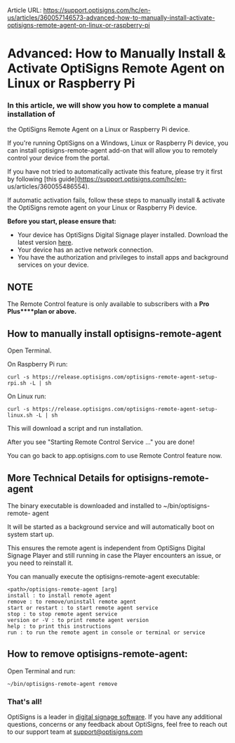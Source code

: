 Article URL: https://support.optisigns.com/hc/en-us/articles/360057146573-advanced-how-to-manually-install-activate-optisigns-remote-agent-on-linux-or-raspberry-pi

# Advanced: How to Manually Install & Activate OptiSigns Remote Agent on Linux or Raspberry Pi

### In this article, we will show you how to complete a manual installation of
the OptiSigns Remote Agent on a Linux or Raspberry Pi device.

If you're running OptiSigns on a Windows, Linux or Raspberry Pi device, you
can install optisigns-remote-agent add-on that will allow you to remotely
control your device from the portal.

If you have not tried to automatically activate this feature, please try it
first by following [this guide](https://support.optisigns.com/hc/en-
us/articles/360055486554).

If automatic activation fails, follow these steps to manually install &
activate the OptiSigns remote agent on your Linux or Raspberry Pi device.

**Before you start, please ensure that:**

  * Your device has OptiSigns Digital Signage player installed. Download the latest version [here](https://www.optisigns.com/download).
  * Your device has an active network connection.
  * You have the authorization and privileges to install apps and background services on your device.

**NOTE**  
---  
The Remote Control feature is only available to subscribers with a **Pro
Plus****plan or above.**  
  
## **How to manually install optisigns-remote-agent**

Open Terminal.

On Raspberry Pi run:

    
    
    curl -s https://release.optisigns.com/optisigns-remote-agent-setup-rpi.sh -L | sh

On Linux run:

    
    
    curl -s https://release.optisigns.com/optisigns-remote-agent-setup-linux.sh -L | sh

This will download a script and run installation.

After you see "Starting Remote Control Service ..." you are done!

You can go back to app.optisigns.com to use Remote Control feature now.

## **More Technical Details for optisigns-remote-agent**

The binary executable is downloaded and installed to ~/bin/optisigns-remote-
agent

It will be started as a background service and will automatically boot on
system start up.

This ensures the remote agent is independent from OptiSigns Digital Signage
Player and still running in case the Player encounters an issue, or you need
to reinstall it.

You can manually execute the optisigns-remote-agent executable:

    
    
    <path>/optisigns-remote-agent [arg]  
    install : to install remote agent  
    remove : to remove/uninstall remote agent  
    start or restart : to start remote agent service  
    stop : to stop remote agent service  
    version or -V : to print remote agent version  
    help : to print this instructions  
    run : to run the remote agent in console or terminal or service

## **How to remove optisigns-remote-agent:**

Open Terminal and run:

    
    
    ~/bin/optisigns-remote-agent remove

### That's all!

OptiSigns is a leader in [digital signage
software](https://www.optisigns.com/). If you have any additional questions,
concerns or any feedback about OptiSigns, feel free to reach out to our
support team at [support@optisigns.com](mailto:support@optisigns.com)

